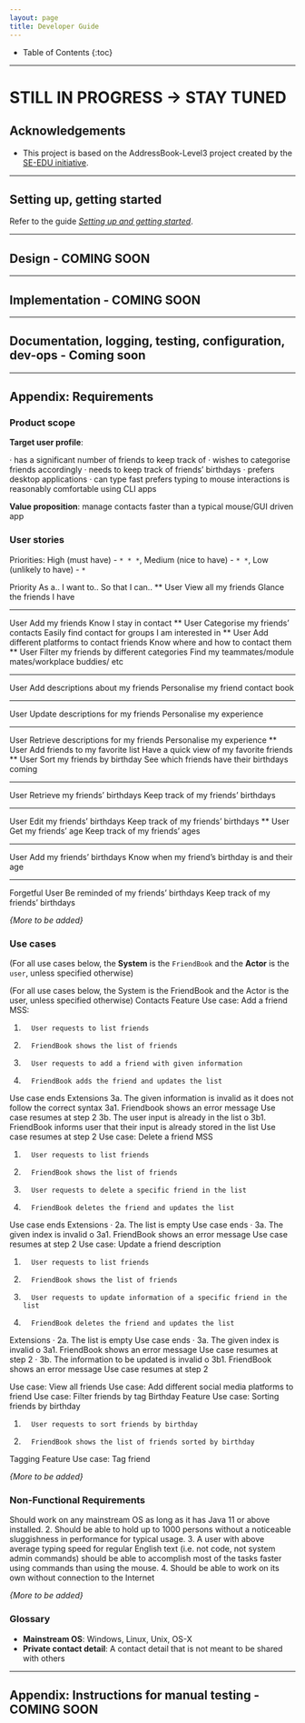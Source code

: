 ```yaml
---
layout: page
title: Developer Guide
---
```

* Table of Contents
{:toc}

--------------------------------------------------------------------------------------------------------------------

# STILL IN PROGRESS -> STAY TUNED

## **Acknowledgements**

* This project is based on the AddressBook-Level3 project created by the [SE-EDU initiative](https://se-education.org).


--------------------------------------------------------------------------------------------------------------------

## **Setting up, getting started**

Refer to the guide [_Setting up and getting started_](SettingUp.md).

--------------------------------------------------------------------------------------------------------------------

## **Design** - COMING SOON

--------------------------------------------------------------------------------------------------------------------

## **Implementation** - COMING SOON

--------------------------------------------------------------------------------------------------------------------

## **Documentation, logging, testing, configuration, dev-ops** - Coming soon

--------------------------------------------------------------------------------------------------------------------

## **Appendix: Requirements**

### Product scope

**Target user profile**:

·       has a significant number of friends to keep track of
·       wishes to categorise friends accordingly
·       needs to keep track of friends’ birthdays
·   	prefers desktop applications
·       can type fast
prefers typing to mouse interactions
is reasonably comfortable using CLI apps


**Value proposition**: manage contacts faster than a typical mouse/GUI driven app


### User stories

Priorities: High (must have) - `* * *`, Medium (nice to have) - `* *`, Low (unlikely to have) - `*`

Priority
As a..
I want to..
So that I can..
**
User
View all my friends
Glance the friends I have
***
User
Add my friends
Know I stay in contact
**
User
Categorise my friends’ contacts
Easily find contact for groups I am interested in
**
User
Add different platforms to contact friends
Know where and how to contact them
**
User
Filter my friends by different categories
Find my teammates/module mates/workplace buddies/ etc
***
User
Add descriptions about my friends
Personalise my friend contact book
***
User
Update descriptions for my friends
Personalise my experience
***
User
Retrieve descriptions for my friends
Personalise my experience
**
User
Add friends to my favorite list
Have a quick view of my favorite friends
**
User
Sort my friends by birthday
See which friends have their birthdays coming
***
User
Retrieve my friends’ birthdays
Keep track of my friends’ birthdays
***
User
Edit my friends’ birthdays
Keep track of my friends’ birthdays
**
User
Get my friends’ age
Keep track of my friends’ ages
***
User
Add my friends’ birthdays
Know when my friend’s birthday is and their age
***
Forgetful User
Be reminded of my friends’ birthdays
Keep track of my friends’ birthdays



*{More to be added}*

### Use cases

(For all use cases below, the **System** is the `FriendBook` and the **Actor** is the `user`, unless specified otherwise)

(For all use cases below, the System is the FriendBook and the Actor is the user, unless specified otherwise)
Contacts Feature
Use case: Add a friend
MSS:
1.       User requests to list friends
2.       FriendBook shows the list of friends
3.       User requests to add a friend with given information
4.       FriendBook adds the friend and updates the list
Use case ends
Extensions
3a. The given information is invalid as it does not follow the correct syntax
3a1. Friendbook shows an error message
Use case resumes at step 2
3b. The user input is already in the list
o   3b1. FriendBook informs user that their input is already stored in the list
Use case resumes at step 2
Use case: Delete a friend
MSS
1.       User requests to list friends
2.       FriendBook shows the list of friends
3.       User requests to delete a specific friend in the list
4.       FriendBook deletes the friend and updates the list
Use case ends
Extensions
·       2a. The list is empty
Use case ends
·       3a. The given index is invalid
o   3a1. FriendBook shows an error message
Use case resumes at step 2
Use case: Update a friend description
1.       User requests to list friends
2.       FriendBook shows the list of friends
3.       User requests to update information of a specific friend in the list
4.       FriendBook deletes the friend and updates the list
Extensions
·       2a. The list is empty
Use case ends
·       3a. The given index is invalid
o   3a1. FriendBook shows an error message
Use case resumes at step 2
·       3b. The information to be updated is invalid
o   3b1. FriendBook shows an error message
Use case resumes at step 2

Use case: View all friends
Use case: Add different social media platforms to friend
Use case: Filter friends by tag
Birthday Feature
Use case: Sorting friends by birthday
1.       User requests to sort friends by birthday
2.       FriendBook shows the list of friends sorted by birthday
Tagging Feature
Use case: Tag friend


*{More to be added}*

### Non-Functional Requirements

Should work on any mainstream OS as long as it has Java 11 or above installed.
2.     Should be able to hold up to 1000 persons without a noticeable sluggishness in performance for typical usage.
3.     A user with above average typing speed for regular English text (i.e. not code, not system admin commands) should be able to accomplish most of the tasks faster using commands than using the mouse.
4.     Should be able to work on its own without connection to the Internet


*{More to be added}*

### Glossary

* **Mainstream OS**: Windows, Linux, Unix, OS-X
* **Private contact detail**: A contact detail that is not meant to be shared with others

--------------------------------------------------------------------------------------------------------------------

## **Appendix: Instructions for manual testing** - COMING SOON
